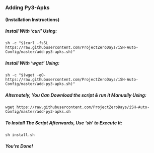 ### Adding Py3-Apks
#### (Installation Instructions)

##### Install With ‘curl’ Using:
    
    sh -c "$(curl -fsSL https://raw.githubusercontent.com/ProjectZeroDays/iSH-Auto-Config/master/add-py3-apks.sh)"

##### Install With ‘wget’ Using:

    sh -c "$(wget -qO- https://raw.githubusercontent.com/ProjectZeroDays/iSH-Auto-Config/master/add-py3-apks.sh)"

##### Alternately, You Can Download the script & run it Manually Using:

    wget https://raw.githubusercontent.com/ProjectZeroDays/iSH-Auto-Config/master/add-py3-apks.sh

##### To Install The Script Afterwards, Use ‘sh’ to Execute It:

    sh install.sh

##### You’re Done!
